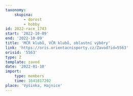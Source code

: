```yaml
---
taxonomy:
    skupina:
        - dorost
        - hobby
id: 2022-race_1743
start: '2022-10-09'
end: '2022-10-09'
title: 'MČR klubů, VČR klubů, oblastní výběry'
link: 'https://oris.orientacnisporty.cz/Zavod?id=5563'
orisid: '5563'
type: Z
template: zavod
date: '2022-01-10'
import:
    type: members
    time: 1641817202
place: 'Výšinka, Hajnice'
---
```


